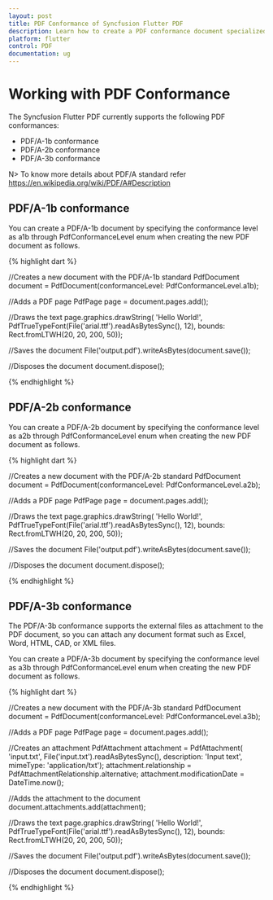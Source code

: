 ```yaml
---
layout: post
title: PDF Conformance of Syncfusion Flutter PDF
description: Learn how to create a PDF conformance document specialized for uses such as archiving, long-term preservation and more using Flutter PDF.
platform: flutter
control: PDF
documentation: ug
---
```


# Working with PDF Conformance

The Syncfusion Flutter PDF currently supports the following PDF conformances:

* PDF/A-1b conformance
* PDF/A-2b conformance
* PDF/A-3b conformance

N> To know more details about PDF/A standard refer https://en.wikipedia.org/wiki/PDF/A#Description

## PDF/A-1b conformance

You can create a PDF/A-1b document by specifying the conformance level as a1b through PdfConformanceLevel enum when creating the new PDF document as follows.

{% highlight dart %}

//Creates a new document with the PDF/A-1b standard
PdfDocument document = PdfDocument(conformanceLevel: PdfConformanceLevel.a1b);

//Adds a PDF page
PdfPage page = document.pages.add();

//Draws the text
page.graphics.drawString(
    'Hello World!', PdfTrueTypeFont(File('arial.ttf').readAsBytesSync(), 12),
    bounds: Rect.fromLTWH(20, 20, 200, 50));

//Saves the document
File('output.pdf').writeAsBytes(document.save());

//Disposes the document
document.dispose();

{% endhighlight %}

## PDF/A-2b conformance

You can create a PDF/A-2b document by specifying the conformance level as a2b through PdfConformanceLevel enum when creating the new PDF document as follows.

{% highlight dart %}

//Creates a new document with the PDF/A-2b standard
PdfDocument document = PdfDocument(conformanceLevel: PdfConformanceLevel.a2b);

//Adds a PDF page
PdfPage page = document.pages.add();

//Draws the text
page.graphics.drawString(
    'Hello World!', PdfTrueTypeFont(File('arial.ttf').readAsBytesSync(), 12),
    bounds: Rect.fromLTWH(20, 20, 200, 50));

//Saves the document
File('output.pdf').writeAsBytes(document.save());

//Disposes the document
document.dispose();

{% endhighlight %}

## PDF/A-3b conformance

The PDF/A-3b conformance supports the external files as attachment to the PDF document, so you can attach any document format such as Excel, Word, HTML, CAD, or XML files.

You can create a PDF/A-3b document by specifying the conformance level as a3b through PdfConformanceLevel enum when creating the new PDF document as follows.

{% highlight dart %}

//Creates a new document with the PDF/A-3b standard
PdfDocument document = PdfDocument(conformanceLevel: PdfConformanceLevel.a3b);

//Adds a PDF page
PdfPage page = document.pages.add();

//Creates an attachment
PdfAttachment attachment = PdfAttachment(
    'input.txt', File('input.txt').readAsBytesSync(),
    description: 'Input text', mimeType: 'application/txt');
attachment.relationship = PdfAttachmentRelationship.alternative;
attachment.modificationDate = DateTime.now();

//Adds the attachment to the document
document.attachments.add(attachment);

//Draws the text
page.graphics.drawString(
    'Hello World!', PdfTrueTypeFont(File('arial.ttf').readAsBytesSync(), 12),
    bounds: Rect.fromLTWH(20, 20, 200, 50));

//Saves the document
File('output.pdf').writeAsBytes(document.save());

//Disposes the document
document.dispose();

{% endhighlight %}
